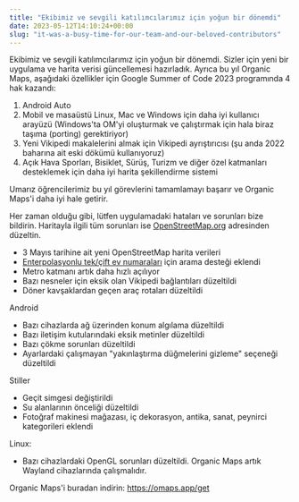 ```yaml
---
title: "Ekibimiz ve sevgili katılımcılarımız için yoğun bir dönemdi"
date: 2023-05-12T14:10:24+00:00
slug: "it-was-a-busy-time-for-our-team-and-our-beloved-contributors"
---
```


Ekibimiz ve sevgili katılımcılarımız için yoğun bir dönemdi. Sizler için yeni bir uygulama ve harita verisi güncellemesi hazırladık.
Ayrıca bu yıl Organic Maps, aşağıdaki özellikler için Google Summer of Code 2023 programında 4 hak kazandı:

1. Android Auto
2. Mobil ve masaüstü Linux, Mac ve Windows için daha iyi kullanıcı arayüzü (Windows'ta OM'yi oluşturmak ve çalıştırmak için hala biraz taşıma (porting) gerektiriyor)
3. Yeni Vikipedi makalelerini almak için Vikipedi ayrıştırıcısı (şu anda 2022 baharına ait eski dökümü kullanıyoruz)
4. Açık Hava Sporları, Bisiklet, Sürüş, Turizm ve diğer özel katmanları desteklemek için daha iyi harita şekillendirme sistemi

Umarız öğrencilerimiz bu yıl görevlerini tamamlamayı başarır ve Organic Maps'i daha iyi hale getirir.

Her zaman olduğu gibi, lütfen uygulamadaki hataları ve sorunları bize bildirin. Haritayla ilgili tüm sorunları ise [OpenStreetMap.org](https://openstreetmap.org/) adresinden düzeltin.

- 3 Mayıs tarihine ait yeni OpenStreetMap harita verileri
- [Enterpolasyonlu tek/çift ev numaraları](https://wiki.openstreetmap.org/wiki/Key:addr:%2A#Tags%5Ffor%5Finterpolation%5Fways) için arama desteği eklendi
- Metro katmanı artık daha hızlı açılıyor
- Bazı nesneler için eksik olan Vikipedi bağlantıları düzeltildi
- Döner kavşaklardan geçen araç rotaları düzeltildi

Android

- Bazı cihazlarda ağ üzerinden konum algılama düzeltildi
- Bazı iletişim kutularındaki eksik metinler düzeltildi
- Bazı çökme sorunları düzeltildi
- Ayarlardaki çalışmayan "yakınlaştırma düğmelerini gizleme" seçeneği düzeltildi

Stiller

- Geçit simgesi değiştirildi
- Su alanlarının önceliği düzeltildi
- Fotoğraf makinesi mağazası, iç dekorasyon, antika, sanat, peynirci kategorileri eklendi

Linux:

- Bazı cihazlardaki OpenGL sorunları düzeltildi. Organic Maps artık Wayland cihazlarında çalışmalıdır.

Organic Maps'i buradan indirin: <https://omaps.app/get>
